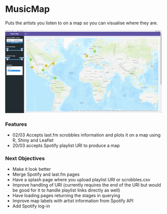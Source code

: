 # MusicMap
Puts the artists you listen to on a map so you can visualise where they are. 

![An example](https://raw.githubusercontent.com/adzcodez/MusicMap/main/images/demo.gif)

### Features
+ 02/03 Accepts last.fm scrobbles information and plots it on a map using R, Shiny and Leaflet
+ 20/03 accepts Spotify playlist URI to produce a map

### Next Objectives
+ Make it look better
+ Merge Spotify and last.fm pages 
+ Have a splash page where you upload playlist URI or scrobbles.csv
+ Improve handling of URI (currently requires the end of the URI but would be good for it to handle playlist links directly as well)
+ Have loading pages returning the stages in querying
+ Improve map labels with artist information from Spotify API
+ Add Spotify log-in
